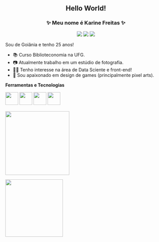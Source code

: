 <h2  align="center"> Hello World!</h2>
<h3 align="center">✨ Meu nome é Karine Freitas ✨ </h3>

<div align="center">
<a href="https://www.linkedin.com/in/karine-s-freitas" target="_blank"><img src="https://img.shields.io/badge/-LinkedIn-%230077B5?style=for-the-badge&logo=linkedin&logoColor=white" target="_blank"></a>   
<a href="https://instagram.com/avathary" target="_blank"><img src="https://img.shields.io/badge/-Instagram-%23E4405F?style=for-the-badge&logo=instagram&logoColor=white" target="_blank"></a>
<a href = "mailto:kah.vct@discente.ufg.br"><img src="https://img.shields.io/badge/Gmail-D14836?style=for-the-badge&logo=gmail&logoColor=white" target="_blank"></a>
</div>

Sou de Goiânia e tenho 25 anos!
- 📚 Curso Biblioteconomia na UFG.
- 📷 Atualmente trabalho em um estúdio de fotografia.
- 👩‍💻 Tenho interesse na área de Data Sciente e front-end!
- 👾 Sou apaixonado em design de games (principalmente pixel arts).

<b> Ferramentas e Tecnologias </b>

<img src="https://cdn.jsdelivr.net/gh/devicons/devicon/icons/javascript/javascript-plain.svg" width="40" height="40"/> <img src="https://cdn.jsdelivr.net/gh/devicons/devicon/icons/html5/html5-plain.svg" width="40" height="40"/> <img src="https://cdn.jsdelivr.net/gh/devicons/devicon/icons/css3/css3-plain.svg" width="40" height="40"/> <img src="https://cdn.jsdelivr.net/gh/devicons/devicon/icons/mysql/mysql-plain.svg" width="40" height="40"/>
<br><br>
<img src="https://user-images.githubusercontent.com/81311238/236593616-5499ca5c-228a-41bc-98a2-b88a02ec62d0.png" width="200" height="200">
<div>
<a href="https://github.com/avathary">
<img height="180em" src="https://github-readme-stats.vercel.app/api/top-langs/?username=avathary&layout=compact&langs_count=7&theme=dracula"/>
</div>
